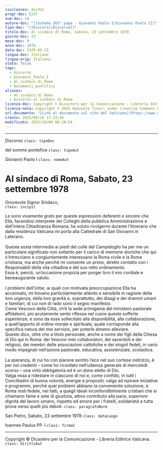 ```yaml
---
cssclasses: docVat
progr-doc: 5237
num-doc: 14
autore-doc: "[[Scheda 263° papa - Giovanni Paolo I|Giovanni Paolo I]]"
tipo-doc: "[[Discorsi|Discorso]]"
titolo-doc: Al sindaco di Roma, Sabato, 23 settembre 1978
giorno-doc: 23
mese-doc: 9
anno-doc: 1978
data-doc: 1978-09-23
lingua-doc: Italiano
lingua-orig: Italiano
stato: false
tags:
  - Discorso
  - Giovanni_Paolo_I
  - Al_sindaco_di_Roma
  - Documenti_pontifici
aliases:
  - Al sindaco di Roma
  - Discorso al sindaco di Roma
licenza-doc: Copyright © Dicastero per la Comunicazione - Libreria Editrice Vaticana
licenza-nota: Copyright © 2025 Emanuele Tinari under Creative Commons BY-NC-SA 4.0 https://creativecommons.org/licenses/by-nc-sa/4.0/
url-documento: "[Link al documento sul sito del Vaticano](https://www.vatican.va/content/john-paul-i/it/speeches/documents/hf_jp-i_spe_23091978_rome-mayor.html)"
creato: 2025/09/16 17:33:26
modificato: 2025/10/04 00:28:54
---
```



***


Discorso `class: tipoDoc`


del sommo pontefice `class: tipoAut`


Giovanni Paolo I `class: nomeAut`


# Al sindaco di Roma, Sabato, 23 settembre 1978


Onorevole Signor Sindaco,<br> `class: incipit`


Le sono vivamente grato per queste espressioni deferenti e sincere che Ella, facendosi interprete dei Colleghi della pubblica Amministrazione e dell’intera Cittadinanza Romana, ha voluto rivolgermi durante l’itinerario che dalla residenza Vaticana mi porta alla Cattedrale di San Giovanni in Laterano.<br><br>Questa sosta intermedia ai piedi del colle del Campidoglio ha per me un particolare significato non soltanto per il carico di memorie storiche che qui s’intrecciano e congiuntamente interessano la Roma civile e la Roma cristiana, ma anche perché mi consente un primo, diretto contatto con i Responsabili della vita cittadina e del suo retto ordinamento.<br>Essa è, perciò, un’occasione propizia per porger loro il mio cordiale e beneaugurante saluto.<br><br>I problemi dell’Urbe, ai quali con motivata preoccupazione Ella ha accennato, mi trovano particolarmente attento e sensibile in ragione della loro urgenza, della loro gravità e, soprattutto, dei disagi e dei drammi umani e familiari, di cui non di rado sono il segno manifesto.<br>Come Vescovo della Città, ch’è la sede primigenia del ministero pastorale affidatomi, più acutamente sento riflesse nel cuore queste sofferte esperienze, e sono da esse sollecitato alla disponibilità, alla collaborazione, a quell’apporto di ordine morale e spirituale, quale corrisponde alla specifica natura del mio servizio, per poterle almeno alleviare.<br>Questo dico, oltre che a titolo personale, anche a nome dei figli della Chiesa di Dio qui in Roma: dei Vescovi miei collaboratori, dei sacerdoti e dei religiosi, dei membri delle associazioni cattoliche e dei singoli fedeli, in vario modo impegnati nell’azione pastorale, educativa, assistenziale, scolastica.<br><br>La speranza, di cui ho con piacere sentito l’eco nel suo cortese indirizzo, è per noi credenti – come ho ricordato nell’udienza generale di mercoledì scorso – una virtù obbligatoria ed è un dono eletto di Dio.<br>Valga essa a ridestare in ciascuno di noi e, come confido, in tutti i Concittadini di buona volontà, energie e propositi; valga ad ispirare iniziative e programmi, perché quei problemi abbiano la conveniente soluzione, e Roma resti fedele, nei fatti, a quegli ideali inconfondibilmente cristiani che si chiamano fame e sete di giustizia, attivo contributo alla pace, superiore dignità del lavoro umano, rispetto ed amore per i fratelli, solidarietà a tutta prova verso quelli più deboli. `class: paragrafoNorm`


San Pietro, Sabato, 23 settembre 1978 `class: dataLuogo`


Ioannes Paulus PP. I `class: firmaC`


***


Copyright © Dicastero per la Comunicazione - Libreria Editrice Vaticana. `class: dirittiAut`


